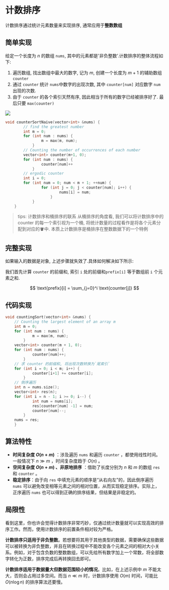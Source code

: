 # 计数排序

计数排序通过统计元素数量来实现排序, 通常应用于**整数数组**

## 简单实现

给定一个长度为 $n$ 的数组 `nums`, 其中的元素都是'非负整数'.计数排序的整体流程如下:

1. 遍历数组, 找出数组中最大的数字, 记为 $m$, 创建一个长度为 $m+1$ 的辅助数组 `counter`
2. 通过 `counter` 统计 `nums`中数字的出现次数, 其中 `counter[num]` 对应数字 `num` 出现的次数.
3. 由于 `counter` 的各个索引天然有序, 因此相当于所有的数字已经被排序好了. 最后只要 `max(counter)`

![](https://www.hello-algo.com/chapter_sorting/counting_sort.assets/counting_sort_overview.png)

```cpp
void counterSortNaive(vector<int> &nums) {
        // find the greatest number
        int m = 0;
        for (int num : nums) {
                m = max(m, num);
            }
        // Counting the number of occurrences of each number
        vector<int> counter(m+1, 0);
        for (int num : nums) {
                counter[num]++
            }
        // ergodic counter
        int i = 0;
        for (int num = 0; num < m + 1; ++num) {
                for (int j = 0; j < counter[num]; i++) {
                        nums[i] = num;
                    }
            }
    }
```

> tips: 计数排序和桶排序的联系
> 从桶排序的角度看, 我们可以将计数排序中的 counter 的每一个索引视为一个桶, 将统计数量的过程看作是将各个元素分配到对应的🪣中. 本质上计数排序是桶排序在整数数据下的一个特例

## 完整实现

如果输入的数据是对象, 上述步骤就失效了.具体如何解决如下所示:

我们首先计算 `counter` 的前缀和, 索引 `i` 处的前缀和`prefix[i]` 等于数组前 `i` 个元素之和.

$$
\text{prefix}[i] = \sum_{j=0}^i \text{counter[j]}
$$

## 代码实现

```cpp
void countingSort(vector<int> &nums) {
    // Counting the largest element of an array m
    int m = 0;
    for (int num : nums) {
            m = max(m, num);
        }
    vector<int> counter(m + 1, 0);
    for (int num : nums) {
            counter[num]++;
        }
    // 求 counter 的前缀和, 将出现次数转换为`尾索引`
    for (int i = 0; i < m; i++) {
            counter[i+1] += counter[i];
        }
    // 倒序遍历
    int n = nums.size();
    vector<int> res(n);
    for (int i = n - 1; i >= 0; i--) {
            int num = nums[i];
            res[counter[num] -1] = num;
            counter[num]--;
        }
    nums = res;
    }
```

## 算法特性

- **时间复杂度 $O(n + m)$** ：涉及遍历 `nums` 和遍历 `counter` ，都使用线性时间。一般情况下 $n \gg m$ ，时间复杂度趋于 $O(n)$ 。
- **空间复杂度 $O(n + m)$ 、非原地排序** ：借助了长度分别为 $n$ 和 $m$ 的数组 `res` 和 `counter` 。
- **稳定排序**：由于向 `res` 中填充元素的顺序是“从右向左”的，因此倒序遍历 `nums` 可以避免改变相等元素之间的相对位置，从而实现稳定排序。实际上，正序遍历 `nums` 也可以得到正确的排序结果，但结果是非稳定的。

## 局限性

看到这里，你也许会觉得计数排序非常巧妙，仅通过统计数量就可以实现高效的排序工作。然而，使用计数排序的前置条件相对较为严格。

**计数排序只适用于非负整数**。若想要将其用于其他类型的数据，需要确保这些数据可以被转换为非负整数，并且在转换过程中不能改变各个元素之间的相对大小关系。例如，对于包含负数的整数数组，可以先给所有数字加上一个常数，将全部数字转化为正数，排序完成后再转换回去即可。

**计数排序适用于数据量大但数据范围较小的情况**。比如，在上述示例中 $m$ 不能太大，否则会占用过多空间。而当 $n \ll m$ 时，计数排序使用 $O(m)$ 时间，可能比 $O(n \log n)$ 的排序算法还要慢。
